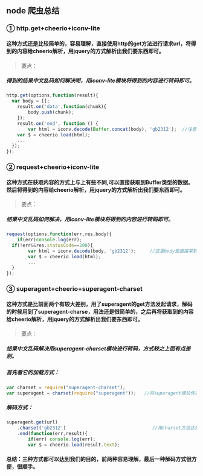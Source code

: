 ## node 爬虫总结

### ① http.get+cheerio+iconv-lite
#### 这种方式还是比较简单的，容易理解，直接使用http的get方法进行请求url，将得到的内容给cheerio解析，用jquery的方式解析出我们要东西即可。

> 要点：
##### 得到的结果中文乱码如何解决呢，用iconv-lite模块将得到的内容进行转码即可。
```javascript
http.get(options,function(result){
  var body = [];
	result.on('data',function(chunk){
		body.push(chunk);
	});
	result.on('end', function () {
		var html = iconv.decode(Buffer.concat(body), 'gb2312');  //注意这里body是数组
    var $ = cheerio.load(html);
    ...
  });
});
```

### ② request+cheerio+iconv-lite
#### 这种方式在获取内容的方式上与上有些不同,可以直接获取到Buffer类型的数据。然后将得到的内容给cheerio解析，用jquery的方式解析出我们要东西即可。

> 要点：
##### 结果中文乱码如何解决，用iconv-lite模块将得到的内容进行转码即可。
```javascript
request(options,function(err,res,body){
	if(err)console.log(err);
  if(!err&&res.statusCode==200){
		var html = iconv.decode(body, 'gb2312');     //这里body是直接拿到的是Buffer类型的数据，可以直接解码。
		var $ = cheerio.load(html);
        ...
  }
});
```

### ③ superagent+cheerio+superagent-charset
#### 这种方式是比前面两个有较大差别，用了superagent的get方法发起请求，解码的时候用到了superagent-charse，用法还是很简单的，之后再将获取到的内容给cheerio解析，用jquery的方式解析出我们要东西即可。

> 要点：
##### 结果中文乱码解决用superagent-charset模块进行转码，方式较之上面有点差别。

##### 首先看它的加载方式：
```javascript
var charset = require("superagent-charset");
var superagent = charset(require("superagent"));   //将superagent模块传递给superagent-charset
```
##### 解码方式：
```javascript
superagent.get(url)
	.charset('gb2312')                                //用charset方法达到解码效果。
	.end(function(err,result){
		if(err) console.log(err);
		var $ = cheerio.load(result.text);
```

#### 总结：三种方式都可以达到我们的目的，前两种容易理解，最后一种解码方式很方便，很顺手。
